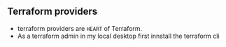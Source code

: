 ## Terraform providers
- terraform providers are `HEART` of Terraform.
- As a terraform admin in my local desktop first innstall the terraform cli